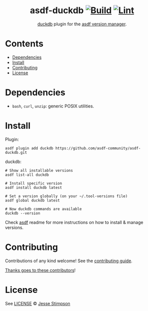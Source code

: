 <div align="center">

# asdf-duckdb [![Build](https://github.com/asdf-community/asdf-duckdb/actions/workflows/build.yml/badge.svg)](https://github.com/asdf-community/asdf-duckdb/actions/workflows/build.yml) [![Lint](https://github.com/asdf-community/asdf-duckdb/actions/workflows/lint.yml/badge.svg)](https://github.com/asdf-community/asdf-duckdb/actions/workflows/lint.yml)

[duckdb](https://duckdb.org/docs/) plugin for the [asdf version manager](https://asdf-vm.com).

</div>

# Contents

- [Dependencies](#dependencies)
- [Install](#install)
- [Contributing](#contributing)
- [License](#license)

# Dependencies

- `bash`, `curl`, `unzip`: generic POSIX utilities.

# Install

Plugin:

```shell
asdf plugin add duckdb https://github.com/asdf-community/asdf-duckdb.git
```

duckdb:

```shell
# Show all installable versions
asdf list-all duckdb

# Install specific version
asdf install duckdb latest

# Set a version globally (on your ~/.tool-versions file)
asdf global duckdb latest

# Now duckdb commands are available
duckdb --version
```

Check [asdf](https://github.com/asdf-vm/asdf) readme for more instructions on how to
install & manage versions.

# Contributing

Contributions of any kind welcome! See the [contributing guide](contributing.md).

[Thanks goes to these contributors](https://github.com/asdf-community/asdf-duckdb/graphs/contributors)!

# License

See [LICENSE](LICENSE) © [Jesse Stimpson](https://github.com/JesseStimpson/)
